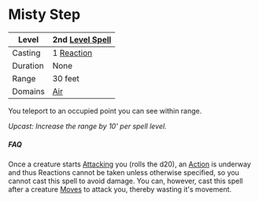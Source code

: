 ---
---

# Misty Step

|Level|2nd [Level Spell](../../../Spell%20Level.md)|
|-----|---------------|
|Casting|1 [Reaction](../../../../Game%20Procedures/Reaction.md)|
|Duration|None|
|Range|30 feet|
|Domains|[Air](../../../Spell%20Domains/Air.md)|

You teleport to an occupied point you can see within range.

*Upcast: Increase the range by 10' per spell level.*

##### FAQ

Once a creature starts [Attacking](../../../../Game%20Procedures/Attack.md) you (rolls the d20), an [Action](../../../../Game%20Procedures/Action.md) is underway and thus Reactions cannot be taken unless otherwise specified, so you cannot cast this spell to avoid damage. You can, however, cast this spell after a creature [Moves](../../../../Game%20Procedures/Movement.md) to attack you, thereby wasting it's movement.
